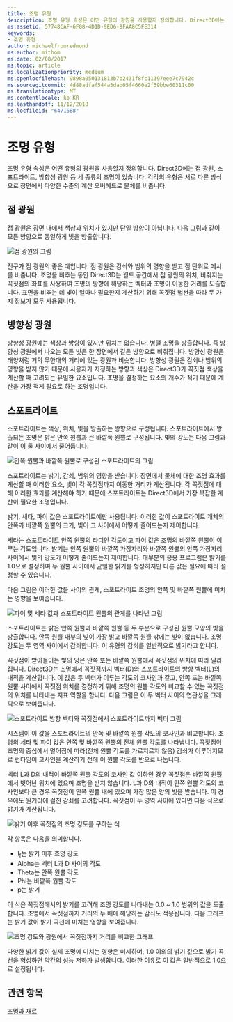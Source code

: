```yaml
---
title: 조명 유형
description: 조명 유형 속성은 어떤 유형의 광원을 사용할지 정의합니다. Direct3D에는 점 광원, 스포트라이트, 방향성 광원 등 세 종류의 조명이 있습니다.
ms.assetid: 57748CAF-6F08-4D1D-9ED6-8FAA8C5FE314
keywords:
- 조명 유형
author: michaelfromredmond
ms.author: mithom
ms.date: 02/08/2017
ms.topic: article
ms.localizationpriority: medium
ms.openlocfilehash: 9898a050131813b7b2431f8fc11397eee7c7942c
ms.sourcegitcommit: 4d88adfaf544a3dab05f4660e2f59bbe60311c00
ms.translationtype: MT
ms.contentlocale: ko-KR
ms.lasthandoff: 11/12/2018
ms.locfileid: "6471688"
---
```

# <a name="light-types"></a>조명 유형


조명 유형 속성은 어떤 유형의 광원을 사용할지 정의합니다. Direct3D에는 점 광원, 스포트라이트, 방향성 광원 등 세 종류의 조명이 있습니다. 각각의 유형은 서로 다른 방식으로 장면에서 다양한 수준의 계산 오버헤드로 물체를 비춥니다.

## <a name="span-idpointlightspanspan-idpointlightspanspan-idpointlightspanpoint-light"></a><span id="Point_Light"></span><span id="point_light"></span><span id="POINT_LIGHT"></span>점 광원


점 광원은 장면 내에서 색상과 위치가 있지만 단일 방향이 아닙니다. 다음 그림과 같이 모든 방향으로 동일하게 빛을 방출합니다.

![점 광원의 그림](images/ptlight.png)

전구가 점 광원의 좋은 예입니다. 점 광원은 감쇠와 범위의 영향을 받고 점 단위로 메시를 비춥니다. 조명을 비추는 동안 Direct3D는 월드 공간에서 점 광원의 위치, 비춰지는 꼭짓점의 좌표를 사용하여 조명의 방향에 해당하는 벡터와 조명이 이동한 거리를 도출합니다. 표면을 비추는 데 빛이 얼마나 필요한지 계산하기 위해 꼭짓점 법선을 따라 두 가지 정보가 모두 사용됩니다.

## <a name="span-iddirectionallightspanspan-iddirectionallightspanspan-iddirectionallightspandirectional-light"></a><span id="Directional_Light"></span><span id="directional_light"></span><span id="DIRECTIONAL_LIGHT"></span>방향성 광원


방향성 광원에는 색상과 방향이 있지만 위치는 없습니다. 병렬 조명을 방출합니다. 즉 방향성 광원에서 나오는 모든 빛은 한 장면에서 같은 방향으로 비춰집니다. 방향성 광원은 태양처럼 거의 무한대의 거리에 있는 광원과 비슷합니다. 방향성 광원은 감쇠나 범위의 영향을 받지 않기 때문에 사용자가 지정하는 방향과 색상은 Direct3D가 꼭짓점 색상을 계산할 때 고려되는 유일한 요소입니다. 조명을 결정하는 요소의 개수가 적기 때문에 계산을 가장 적게 필요로 하는 조명입니다.

## <a name="span-idspotlightspanspan-idspotlightspanspan-idspotlightspanspotlight"></a><span id="SpotLight"></span><span id="spotlight"></span><span id="SPOTLIGHT"></span>스포트라이트


스포트라이트는 색상, 위치, 빛을 방출하는 방향으로 구성됩니다. 스포트라이트에서 방출되는 조명은 밝은 안쪽 원뿔과 큰 바깥쪽 원뿔로 구성됩니다. 빛의 강도는 다음 그림과 같이 이 둘 사이에서 줄어듭니다.

![안쪽 원뿔과 바깥쪽 원뿔로 구성된 스포트라이트의 그림](images/spotlt.png)

스포트라이트는 밝기, 감쇠, 범위의 영향을 받습니다. 장면에서 물체에 대한 조명 효과를 계산할 때 이러한 요소, 빛이 각 꼭짓점까지 이동한 거리가 계산됩니다. 각 꼭짓점에 대해 이러한 효과를 계산해야 하기 때문에 스포트라이트는 Direct3D에서 가장 복잡한 계산이 필요한 조명입니다.

밝기, 세타, 파이 값은 스포트라이트에만 사용됩니다. 이러한 값이 스포트라이트 개체의 안쪽과 바깥쪽 원뿔의 크기, 빛이 그 사이에서 어떻게 줄어드는지 제어합니다.

세타는 스포트라이트 안쪽 원뿔의 라디안 각도이고 파이 값은 조명의 바깥쪽 원뿔이 이루는 각도입니다. 밝기는 안쪽 원뿔의 바깥쪽 가장자리와 바깥쪽 원뿔의 안쪽 가장자리 사이에서 빛의 강도가 어떻게 줄어드는지 제어합니다. 대부분의 응용 프로그램은 밝기를 1.0으로 설정하여 두 원뿔 사이에서 균일한 밝기를 형성하지만 다른 값은 필요에 따라 설정할 수 있습니다.

다음 그림은 이러한 값들 사이의 관계, 스포트라이트 조명의 안쪽 및 바깥쪽 원뿔에 미치는 영향을 보여줍니다.

![파이 및 세타 값과 스포트라이트 원뿔의 관계를 나타낸 그림](images/spotlt2.png)

스포트라이트는 밝은 안쪽 원뿔과 바깥쪽 원뿔 등 두 부분으로 구성된 원뿔 모양의 빛을 방출합니다. 안쪽 원뿔 내부의 빛이 가장 밝고 바깥쪽 원뿔 밖에는 빛이 없습니다. 조명 강도는 두 영역 사이에서 감쇠합니다. 이 유형의 감쇠를 일반적으로 밝기라고 합니다.

꼭짓점이 받아들이는 빛의 양은 안쪽 또는 바깥쪽 원뿔에서 꼭짓점의 위치에 따라 달라집니다. Direct3D는 조명에서 꼭짓점까지 벡터(D)와 스포트라이트의 방향 벡터(L)의 내적을 계산합니다. 이 값은 두 벡터가 이루는 각도의 코사인과 같고, 안쪽 또는 바깥쪽 원뿔 사이에서 꼭짓점 위치를 결정하기 위해 조명의 원뿔 각도와 비교할 수 있는 꼭짓점의 위치를 나타내는 지표 역할을 합니다. 다음 그림은 이 두 벡터 사이의 연관성을 그래픽으로 보여줍니다.

![스포트라이트 방향 벡터와 꼭짓점에서 스포트라이트까지 벡터 그림](images/spotalg1.png)

시스템이 이 값을 스포트라이트의 안쪽 및 바깥쪽 원뿔 각도의 코사인과 비교합니다. 조명의 세타 및 파이 값은 안쪽 및 바깥쪽 원뿔의 전체 원뿔 각도를 나타냅니다. 꼭짓점이 조명의 중심에서 멀어짐에 따라(전체 원뿔 각도를 가로지르지 않음) 감쇠가 이루어지므로 런타임이 코사인을 계산하기 전에 이 원뿔 각도를 반으로 나눕니다.

벡터 L과 D의 내적이 바깥쪽 원뿔 각도의 코사인 값 이하인 경우 꼭짓점은 바깥쪽 원뿔에서 벗어난 위치에 있으며 조명을 받지 않습니다. L과 D의 내적이 안쪽 원뿔 각도의 코사인보다 큰 경우 꼭짓점이 안쪽 원뿔 내에 있으며 가장 많은 양의 빛을 받습니다. 이 경우에도 원거리에 걸친 감쇠를 고려합니다. 꼭짓점이 두 영역 사이에 있다면 다음 식으로 밝기가 계산됩니다.

![밝기 이후 꼭짓점의 조명 강도를 구하는 식](images/falloff.png)

각 항목은 다음을 의미합니다.

-   I<sub>f</sub>는 밝기 이후 조명 강도
-   Alpha는 벡터 L과 D 사이의 각도
-   Theta는 안쪽 원뿔 각도
-   Phi는 바깥쪽 원뿔 각도
-   p는 밝기

이 식은 꼭짓점에서의 밝기를 고려해 조명 강도를 나타내는 0.0 ~ 1.0 범위의 값을 도출합니다. 조명에서 꼭짓점까지 거리의 두 배에 해당하는 감쇠도 적용됩니다. 다음 그래프는 밝기 값이 밝기 곡선에 미치는 영향을 보여줍니다.

![조명 강도와 광원에서 꼭짓점까지 거리를 비교한 그래프](images/fallgraf.png)

다양한 밝기 값이 실제 조명에 미치는 영향은 미세하며, 1.0 이외의 밝기 값으로 밝기 곡선을 형성하면 약간의 성능 저하가 발생합니다. 이러한 이유로 이 값은 일반적으로 1.0으로 설정됩니다.

## <a name="span-idrelated-topicsspanrelated-topics"></a><span id="related-topics"></span>관련 항목


[조명과 재료](lights-and-materials.md)

 

 




